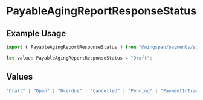 # PayableAgingReportResponseStatus

## Example Usage

```typescript
import { PayableAgingReportResponseStatus } from "@wingspan/payments/sdk/models/shared";

let value: PayableAgingReportResponseStatus = "Draft";
```

## Values

```typescript
"Draft" | "Open" | "Overdue" | "Cancelled" | "Pending" | "PaymentInTransit" | "Paid"
```